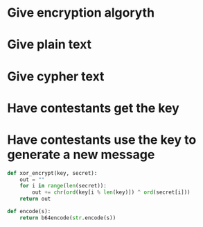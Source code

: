 # Give encryption algoryth
# Give plain text
# Give cypher text
# Have contestants get the key
# Have contestants use the key to generate a new message

```python
def xor_encrypt(key, secret):
    out = ""
    for i in range(len(secret)):
        out += chr(ord(key[i % len(key)]) ^ ord(secret[i]))
    return out

def encode(s):
    return b64encode(str.encode(s))
```

